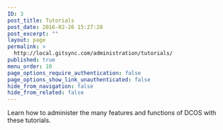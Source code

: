 ```yaml
---
ID: 3
post_title: Tutorials
post_date: 2016-02-26 15:27:28
post_excerpt: ""
layout: page
permalink: >
  http://local.gitsync.com/administration/tutorials/
published: true
menu_order: 10
page_options_require_authentication: false
page_options_show_link_unauthenticated: false
hide_from_navigation: false
hide_from_related: false
---
```

Learn how to administer the many features and functions of DCOS with these tutorials.
